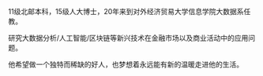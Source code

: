 
11级北邮本科，15级人大博士，20年来到对外经济贸易大学信息学院大数据系任教。

研究大数据分析/人工智能/区块链等新兴技术在金融市场以及商业活动中的应用问题。

他希望做一个独特而稀缺的好人，也梦想着永远能有新的温暖走进他的生活。

